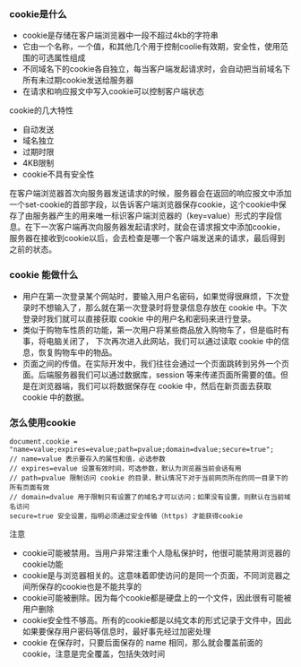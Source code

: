 ### cookie是什么

- cookie是存储在客户端浏览器中一段不超过4kb的字符串
- 它由一个名称，一个值，和其他几个用于控制coolie有效期，安全性，使用范围的可选属性组成
- 不同域名下的cookie各自独立，每当客户端发起请求时，会自动把当前域名下所有未过期cookie发送给服务器
- 在请求和响应报文中写入cookie可以控制客户端状态

cookie的几大特性

* 自动发送
* 域名独立
* 过期时限
* 4KB限制
* cookie不具有安全性

在客户端浏览器首次向服务器发送请求的时候，服务器会在返回的响应报文中添加一个set-cookie的首部字段，以告诉客户端浏览器保存cookie，这个cookie中保存了由服务器产生的用来唯一标识客户端浏览器的（key=value）形式的字段信息。在下一次客户端再次向服务器发起请求时，就会在请求报文中添加cookie，服务器在接收到cookie以后，会去检查是哪一个客户端发送来的请求，最后得到之前的状态。

###  cookie 能做什么

* 用户在第一次登录某个网站时，要输入用户名密码，如果觉得很麻烦，下次登录时不想输入了，那么就在第一次登录时将登录信息存放在 cookie 中。下次登录时我们就可以直接获取 cookie 中的用户名和密码来进行登录。
* 类似于购物车性质的功能，第一次用户将某些商品放入购物车了，但是临时有事，将电脑关闭了， 下次再次进入此网站，我们可以通过读取 cookie 中的信息，恢复购物车中的物品。
* 页面之间的传值。在实际开发中，我们往往会通过一个页面跳转到另外一个页面。后端服务器我们可以通过数据库，session 等来传递页面所需要的值。但是在浏览器端，我们可以将数据保存在 cookie 中，然后在新页面去获取 cookie 中的数据。

### 怎么使用cookie

``` 
document.cookie = "name=value;expires=evalue;path=pvalue;domain=dvalue;secure=true";
// name=value 表示要存入的属性和值，必选参数
// expires=evalue 设置有效时间，可选参数，默认为浏览器当前会话有用
// path=pvalue 限制访问 cookie 的目录，默认情况下对于当前网页所在的同一目录下的所有页面有效
// domain=dvalue 用于限制只有设置了的域名才可以访问；如果没有设置，则默认在当前域名访问
secure=true 安全设置，指明必须通过安全传输（https) 才能获得cookie
```

注意

* cookie可能被禁用。当用户非常注重个人隐私保护时，他很可能禁用浏览器的cookie功能
* cookie是与浏览器相关的。这意味着即使访问的是同一个页面，不同浏览器之间所保存的cookie也是不能共享的
* cookie可能被删除。因为每个cookie都是硬盘上的一个文件，因此很有可能被用户删除
* cookie安全性不够高。所有的cookie都是以纯文本的形式记录于文件中，因此如果要保存用户密码等信息时，最好事先经过加密处理
* cookie 在保存时，只要后面保存的 name 相同，那么就会覆盖前面的 cookie，注意是完全覆盖，包括失效时间